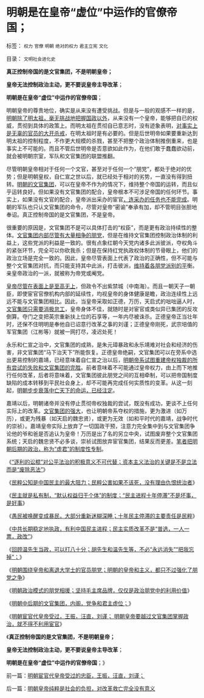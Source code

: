 # 明朝是在皇帝“虚位”中运作的官僚帝国；

标签： `权力` `官僚` `明朝` `绝对的权力` `君主立宪` `文化` 

目录： `文明社会进化史`

**真正控制帝国的是文官集团，不是明朝皇帝；**

**皇帝无法控制政治主动，更不要说皇帝主导改革**；

**明朝是在皇帝“虚位”中运作的官僚帝国**；

明朝皇帝的尊贵地位，确实是从来没有遭受挑战。但是与一般的观感不一样的是，[明朝除了明太祖，毫无挑战地把握国政以外](../../../2013/2/5/明朝“国企，国有化，专营化”严重损毁了社会经济.md)，从来没有一个皇帝，能够把自已的权威，贯彻到具体的政策上。而明太祖在贯彻自已意志时，没有迹象表明，[对事实上是无辜的官员的大开杀戒](../../../2013/2/5/“一管就死，一放就乱”，和珅类官商的强势崛起.md)，在明太祖时是有必要的。但是后世明帝如果要重新达到明太祖的控制程度，不作更大规模的杀戮，甚至不把整个政治体制推倒重来，也是事实上不可能的。而且不管后世明帝是否意欲如此作为，在他们敢于蠢蠢欲动前，就会被明朝宗室，军队和文官集团的联盟推翻。

尽管明朝皇帝相对于任何一个文官，甚至对于任何一个“朋党”，都处于绝对的优势；但是明朝皇权，自仁宣之世以后，就已经处于相对的劣势，一直没有得到扭转。[明朝的文官集团](../../../2013/1/19/中国传统文化可以说是世界上最民主.md)，可以在皇帝不作为的情况下，维持整个帝国的运转，而且似乎运转良好。但如果没有文官集团的配合，皇帝根本不可涉足帝国的任何环节。事实上，如果没有文官的配合，皇帝派出采办的宦官[，连采办的任务也不能完成](../../../2013/2/10/明朝政府的国企和反腐败，黄仁宇的错误.md)。明朝的军队也只认文官集团的命令，尽管对皇帝“密谕”奉承有加，却不管明目张胆地奉诏。真正控制帝国的是文官集团，不是皇帝。

很重要的原因是，文官集团不是可以具体打击的“权臣”，而是更有政治持续性的整体。[文官集团内部尽管有大量相争的朋党](../../../2013/2/24/明朝的皇帝和主义，围绕大学士的朋党之争.md)，但是在维持文官集团控制政治体制的利益上，这些党派的利益是一致的。很有点象红朝今天党内诸多此派彼派，夺权角斗的紧张环节，完全可以你砍我杀；但是在保持红党执政权体制的节骨眼上，他们的政治立场是完全一致的。因此，皇帝尽管表面上代表了政治的正确性，但不可能与整个文官集团对抗，而只能支持其中此派，打击彼派，[维持着各朋党派别的平](../../../2011/11/24/中世纪领主制的机理和蒋介石的统治术.md)衡。亲皇帝政治的一派，就被称为帝党或阉党。

[皇帝尽管在表面上是至高无上](../../../2009/3/17/皇权制度有其历史曾经的合理性.md)，但政令不出紫禁城（中南海）。而且一朝天子一朝臣，即使宦官官僚机构内部的延续性，均视皇帝的身体健康是瞻，政治连续性上远远不能与文官集团相比。因此，当皇帝采取如正德，万历，天启式的咄咄逼人时，[文官集团只需要消极怠工](../../../2009/3/19/皇权政治的文官集团之等级制度和腐败的关系.md)，皇帝身体不佳，就随时是对宦官或类似异已集团的反攻倒算。夺门之变把英宗重新扶上位的石享等，一年内尽被诛杀。正德皇帝正当壮年时，还保不住明明是奉他自已诏意行改革之事的刘谨；正德皇帝刚死，武宗培值的军官集团（江彬等）就被一网打尽，凌迟处死！

永乐和仁宣之治中，文官集团的成熟，是朱元璋暴政和永乐靖难对社会和经济的伤害，非文官集团“马下治天下”所能恢复。正德皇帝绝嗣，文官集团可以在旁系中选出更易控制的嘉靖，已经意味着自仁宣之治以后，[明朝帝系试图重建帝权独裁的所有尝试的失败和文官集团的完胜](../../../2010/8/27/明朝非亡于白银通胀而是亡于官商勾结.md)。前者意味着不可能通过皇帝权力，由上而下地推行任何改革，后者将意味着，文官集团彼此朋党之间的互相牵制，可以把帝国制度缺陷的成本转移到平民社会身上，却不可能再完成任何实质性的变革。从这一刻起，[明朝步步衰落中亡天下的命运，已经注定](../../../2008/10/26/明朝必亡！冤杀袁崇焕，也只是小事一桩.md)。

嘉靖以后，明朝诸帝并没有停止贯彻帝权独裁的尝试，既没有成功，更谈不上任何实际上的改革。[文官集团的强大](../../../2009/3/20/国学儒教精华之等级制度的政治意义.md)，也让明朝帝系夺权的措施，更为激进（如万历），或更为残暴（如天启的魏忠贤），或更为无效（如和平时代的嘉靖，战争时代的崇祯）。嘉靖皇帝实际上放弃了一切国政干预，注意力完全集中到与文官集团争论他的爷和爸是否追认为皇帝！万历是出了名的另立中央，试图废弃整个文官集团系统；天启的魏忠贤不必多谈，崇祯试图放弃宦官集团，结果反而更差。[笔者把明朝后期的政治，称为“虚君”的制度性专制](../../../2013/2/10/明朝的立宪，虚君，贵族，斯巴达和元老院.md)。

《[“逐利的讼棍”对公平法治的积极意义不可代替；资本主义法治的关键是不是立法而是“废除恶法”](../../../2013/2/23/法治的关键是不是立法，而是“废除恶法”.md)》

《[民粹公知是中国民主的最大阻力；民粹公害如果不该死，没有理由仇恨统治者](../../../2013/2/23/民粹公知是中国民主进程的最大阻力.md)》

《[民主就是私有制，“默认权益归于个体”的制度；“民主进程十年停滞”不是坏事，是好事](../../../2013/2/23/“民主进程十年停滞”不是坏事，是好事！.md)》

《[愚民被唤醒变成暴民，大部分重新迷糊深睡；十年民主停滞的主要责任是民粹](../../../2013/2/24/愚民被唤醒后，变成暴民发泄，大部分再度昏睡.md)》

《[中共长期稳定地执政，有利中国民主进程；民主实质改革不是“普选，一人一票，政改”](../../../2013/2/24/中共长期稳定地执政，有利中国民主进程；.md)》

《[回顾温先生当政，可以打八十分；胡先生和温先生等，不必“永远消失”“把我忘掉”；](../../../2013/2/24/温先生当政，可以打八十分.md)》

《[明朝围绕皇帝和离退大学士的官员朋党；明朝的皇帝和主义，都只不过强化了朋党之争](../../../2013/2/24/明朝的皇帝和主义，围绕大学士的朋党之争.md)》

《[明朝政治模式的朋党相援；坚持毛主席品牌，仅仅是政治朋党中的利用价值](../../../2013/2/25/明朝政治模式的朋党相援的民粹借用.md)》

《[明朝中后期的文官集团，内阁，党争和君主虚位；](../../../2013/2/25/明朝的文官集团，内阁，党争和君主虚位.md)》

《[明朝宦官代皇帝受过，王振，汪直，刘谨；
明朝皇帝要越过文官集团掌握政治，就不得不利用宦官](../../../2013/2/26/明朝宦官代皇帝受过的忠臣，王振，汪直，刘谨；.md)》

《**真正控制帝国的是文官集团，不是明朝皇帝；**

**皇帝无法控制政治主动，更不要说皇帝主导改革**；

**明朝是在皇帝“虚位”中运作的官僚帝国**；》



前一篇：[明朝宦官代皇帝受过的忠臣，王振，汪直，刘谨；](../../../2013/2/26/明朝宦官代皇帝受过的忠臣，王振，汪直，刘谨；.md)

后一篇：[明朝皇帝纯粹是社会的负担，对改革救亡完全没有意义](../../../2013/2/26/明朝皇帝纯粹是社会的负担，对改革救亡完全没有意义.md)
